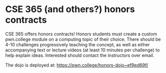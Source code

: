 # CSE 365 (and others?) honors contracts

CSE 365 offers honors contracts!
Honors students must create a custom pwn.college module on a computing topic of their choice.
There should be 4-10 challenges progressively teaching the concept, as well as either accompanying text or lecture videos (at least 10 minutes per challenge) to help explain ideas.
Interested should contact the instructors over email.

The dojo is deployed at: https://pwn.college/honors-dojo~ef9ed69f/
